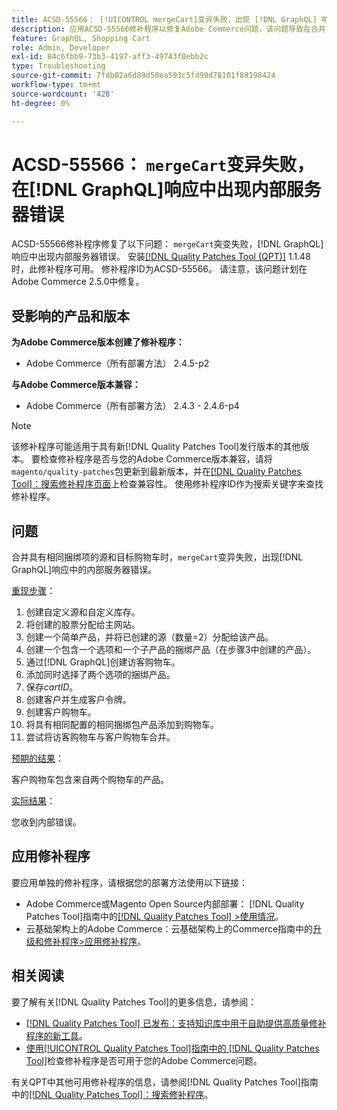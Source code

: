 ```yaml
---
title: ACSD-55566： [!UICONTROL mergeCart]变异失败，出现 [!DNL GraphQL] 响应中的内部服务器错误
description: 应用ACSD-55566修补程序以修复Adobe Commerce问题，该问题导致在合并具有相同捆绑项目的源和目标购物车时，“mergeCart”突变失败，并出现 [!DNL GraphQL] 响应中的内部服务器错误。
feature: GraphQL, Shopping Cart
role: Admin, Developer
exl-id: 84c6fbb9-73b3-4197-aff3-49743f0ebb2c
type: Troubleshooting
source-git-commit: 7fdb02a6d89d50ea593c5fd99d78101f89198424
workflow-type: tm+mt
source-wordcount: '428'
ht-degree: 0%

---
```


# ACSD-55566： `mergeCart`变异失败，在[!DNL GraphQL]响应中出现内部服务器错误

ACSD-55566修补程序修复了以下问题： `mergeCart`突变失败，[!DNL GraphQL]响应中出现内部服务器错误。 安装[[!DNL Quality Patches Tool (QPT)]](https://experienceleague.adobe.com/en/docs/commerce-operations/tools/quality-patches-tool/quality-patches-tool-to-self-serve-quality-patches) 1.1.48时，此修补程序可用。 修补程序ID为ACSD-55566。 请注意，该问题计划在Adobe Commerce 2.5.0中修复。

## 受影响的产品和版本

**为Adobe Commerce版本创建了修补程序：**

* Adobe Commerce（所有部署方法） 2.4.5-p2

**与Adobe Commerce版本兼容：**

* Adobe Commerce（所有部署方法） 2.4.3 - 2.4.6-p4

>[!NOTE]
>
>该修补程序可能适用于具有新[!DNL Quality Patches Tool]发行版本的其他版本。 要检查修补程序是否与您的Adobe Commerce版本兼容，请将`magento/quality-patches`包更新到最新版本，并在[[!DNL Quality Patches Tool]：搜索修补程序页面](https://experienceleague.adobe.com/tools/commerce-quality-patches/index.html)上检查兼容性。 使用修补程序ID作为搜索关键字来查找修补程序。

## 问题

合并具有相同捆绑项的源和目标购物车时，`mergeCart`变异失败，出现[!DNL GraphQL]响应中的内部服务器错误。

<u>重现步骤</u>：

1. 创建自定义源和自定义库存。
1. 将创建的股票分配给主网站。
1. 创建一个简单产品，并将已创建的源（数量=2）分配给该产品。
1. 创建一个包含一个选项和一个子产品的捆绑产品（在步骤3中创建的产品）。
1. 通过[!DNL GraphQL]创建访客购物车。
1. 添加同时选择了两个选项的捆绑产品。
1. 保存&#x200B;*cartID*。
1. 创建客户并生成客户令牌。
1. 创建客户购物车。
1. 将具有相同配置的相同捆绑包产品添加到购物车。
1. 尝试将访客购物车与客户购物车合并。

<u>预期的结果</u>：

客户购物车包含来自两个购物车的产品。

<u>实际结果</u>：

您收到内部错误。

## 应用修补程序

要应用单独的修补程序，请根据您的部署方法使用以下链接：

* Adobe Commerce或Magento Open Source内部部署： [!DNL Quality Patches Tool]指南中的[[!DNL Quality Patches Tool] >使用情况](/help/tools/quality-patches-tool/usage.md)。
* 云基础架构上的Adobe Commerce：云基础架构上的Commerce指南中的[升级和修补程序>应用修补程序](https://experienceleague.adobe.com/docs/commerce-cloud-service/user-guide/develop/upgrade/apply-patches.html)。

## 相关阅读

要了解有关[!DNL Quality Patches Tool]的更多信息，请参阅：

* [[!DNL Quality Patches Tool] 已发布：支持知识库中用于自助提供高质量修补程序的新工具](https://experienceleague.adobe.com/en/docs/commerce-operations/tools/quality-patches-tool/quality-patches-tool-to-self-serve-quality-patches)。
* [使用[!UICONTROL Quality Patches Tool]指南中的 [!DNL Quality Patches Tool]](/help/tools/quality-patches-tool/patches-available-in-qpt/check-patch-for-magento-issue-with-magento-quality-patches.md)检查修补程序是否可用于您的Adobe Commerce问题。


有关QPT中其他可用修补程序的信息，请参阅[!DNL Quality Patches Tool]指南中的[[!DNL Quality Patches Tool]：搜索修补程序](https://experienceleague.adobe.com/tools/commerce-quality-patches/index.html)。
